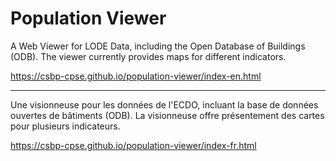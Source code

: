 # Population Viewer

A Web Viewer for LODE Data, including the Open Database of Buildings (ODB). The viewer currently provides maps for different indicators. 

https://csbp-cpse.github.io/population-viewer/index-en.html

---------------------------------------------------------------------

Une visionneuse pour les données de l'ECDO, incluant la base de données ouvertes de bâtiments (ODB). La visionneuse offre présentement des cartes pour plusieurs indicateurs. 

https://csbp-cpse.github.io/population-viewer/index-fr.html
